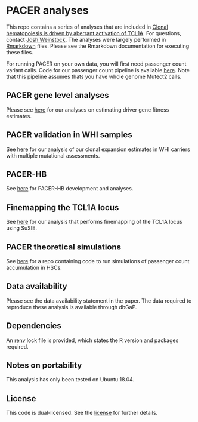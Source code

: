# PACER analyses

This repo contains a series of analyses that are included in [Clonal hematopoiesis is driven by aberrant activation of TCL1A](https://www.biorxiv.org/content/10.1101/2021.12.10.471810v1). 
For questions, contact [Josh Weinstock](jweinstk@umich.edu). The analyses were
largely performed in [Rmarkdown](https://rmarkdown.rstudio.com/) files. Please see the 
Rmarkdown documentation for executing these files. 

For running PACER on your own data, you will first need passenger count variant calls.
Code for our passenger count pipeline is available [here](https://github.com/weinstockj/passenger_count_variant_calling). Note that this pipeline assumes thats you have whole genome Mutect2 calls. 

## PACER gene level analyses
Please see [here](counts_by_gene.Rmd) for our analyses on estimating driver gene
fitness estimates. 

## PACER validation in WHI samples
See [here](new_clonal_expansion_estimates_evaluation.Rmd) for our analysis 
of our clonal expansion estimates in WHI carriers with multiple mutational
assessments. 

## PACER-HB
See [here](model_clone_growth.Rmd) for PACER-HB development and analyses. 

## Finemapping the TCL1A locus
See [here](finemapping_tcl1a.Rmd) for our analysis that performs finemapping
of the TCL1A locus using SuSIE. 

## PACER theoretical simulations
See [here](https://github.com/weinstockj/hsc_simulation) for a repo containing
code to run simulations of passenger count accumulation in HSCs. 

## Data availability
Please see the data availability statement in the paper. The data required to 
reproduce these analysis is available through dbGaP. 

## Dependencies
An [renv](https://github.com/rstudio/renv) lock file is provided, which 
states the R version and packages required. 

## Notes on portability
This analysis has only been tested on Ubuntu 18.04.

## License
This code is dual-licensed. See the [license](LICENSE.md) for further details. 
